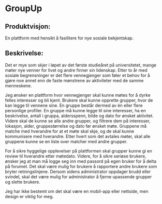 # GroupUp
## Produktvisjon:
En plattform med hensikt å fasilitere for nye sosiale bekjentskap.

## Beskrivelse:
Det er mye som skjer i løpet av det første studieåret på universitetet, mange møter nye
venner for livet og andre finner sin lidenskap. Etter to år med sosiale begrensninger er det
flere vennegjenger som føler et behov for å gjøre noe annet enn de faste mønstrene av
aktiviteter med de samme menneskene.

Jeg ønsker en plattform hvor vennegjenger skal kunne møtes for å dyrke felles interesser og
bli kjent. Brukere skal kunne opprette grupper, hvor de kan legge til vennene sine. En gruppe
består dermed av én eller flere personlige profiler. En gruppe må kunne legge til sine
interesser, ha en beskrivelse, antall i gruppa, aldersspenn, bilde og dato for ønsket aktivitet.
Videre skal de kunne se alle andre grupper, og filtrere dem på interesser, lokasjon, alder,
gruppestørrelse og dato før ønsket møte. Gruppene må matche med hverandre for at et
møte skal skje, og de skal kunne kommunisere med hverandre. Etter hvert som det avtales
møter, skal alle gruppene kunne se en liste over matcher med andre grupper.

For å sikre hyggelige opplevelser på plattformen skal grupper kunne gi en review til
hverandre etter møtedato. Videre, for å sikre seriøse brukere, ønsker jeg at man må logge
seg inn med passord på egen bruker for å delta på forumet. Det skal være mulig for brukere
å rapportere andre brukere som bryter retningslinjene. Dersom sidens administrator
oppdager brudd eller svindel, skal det være mulig for administrator å fjerne upassende
grupper og slette brukere.

Jeg har ikke bestemt om det skal være en mobil-app eller nettside, men design er viktig for
meg.